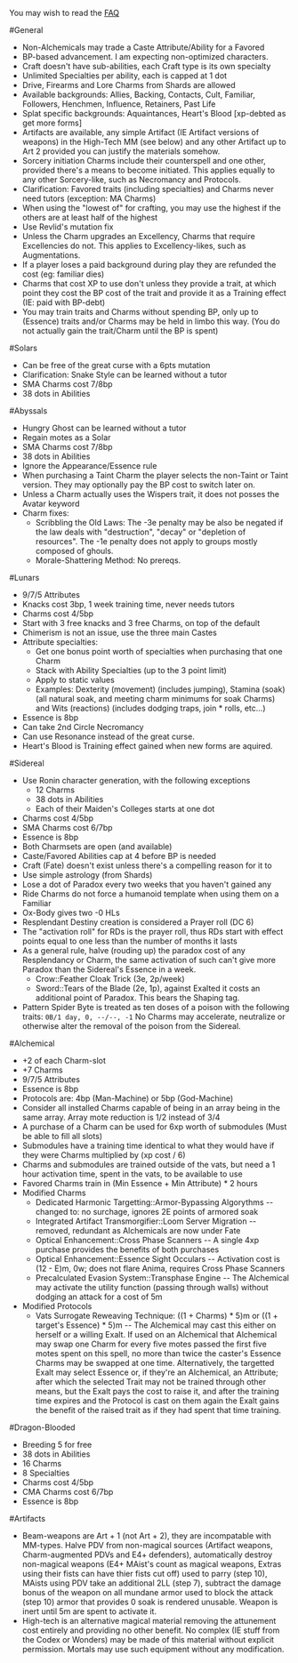 You may wish to read the [FAQ](faq.markdown)

#General

 * Non-Alchemicals may trade a Caste Attribute/Ability for a Favored
 * BP-based advancement.  I am expecting non-optimized characters.
 * Craft doesn't have sub-abilities, each Craft type is its own specialty
 * Unlimited Specialties per ability, each is capped at 1 dot
 * Drive, Firearms and Lore Charms from Shards are allowed
 * Available backgrounds: Allies, Backing, Contacts, Cult, Familiar, Followers, Henchmen, Influence, Retainers, Past Life
 * Splat specific backgrounds: Aquaintances, Heart's Blood [xp-debted as get more forms]
 * Artifacts are available, any simple Artifact (IE Artifact versions of weapons) in the High-Tech MM (see below) and any other Artifact up to Art 2 provided you can justify the materials somehow.
 * Sorcery initiation Charms include their counterspell and one other, provided there's a means to become initiated.  This applies equally to any other Sorcery-like, such as Necromancy and Protocols.
 * Clarification: Favored traits (including specialties) and Charms never need tutors (exception: MA Charms)
 * When using the "lowest of" for crafting, you may use the highest if the others are at least half of the highest
 * Use Revlid's mutation fix
 * Unless the Charm upgrades an Excellency, Charms that require Excellencies do not.  This applies to Excellency-likes, such as Augmentations.
 * If a player loses a paid background during play they are refunded the cost (eg: familiar dies)
 * Charms that cost XP to use don't unless they provide a trait, at which point they cost the BP cost of the trait and provide it as a Training effect (IE: paid with BP-debt)
 * You may train traits and Charms without spending BP, only up to (Essence) traits and/or Charms may be held in limbo this way.  (You do not actually gain the trait/Charm until the BP is spent)

#Solars

 * Can be free of the great curse with a 6pts mutation
 * Clarification: Snake Style can be learned without a tutor
 * SMA Charms cost 7/8bp
 * 38 dots in Abilities

#Abyssals

 * Hungry Ghost can be learned without a tutor
 * Regain motes as a Solar
 * SMA Charms cost 7/8bp
 * 38 dots in Abilities
 * Ignore the Appearance/Essence rule
 * When purchasing a Taint Charm the player selects the non-Taint or Taint version.  They may optionally pay the BP cost to switch later on.
 * Unless a Charm actually uses the Wispers trait, it does not posses the Avatar keyword
 * Charm fixes:
    * Scribbling the Old Laws: The -3e penalty may be also be negated if the law deals with "destruction", "decay" or "depletion of resources".  The -1e penalty does not apply to groups mostly composed of ghouls.
    * Morale-Shattering Method: No prereqs.

#Lunars

 * 9/7/5 Attributes
 * Knacks cost 3bp, 1 week training time, never needs tutors
 * Charms cost 4/5bp
 * Start with 3 free knacks and 3 free Charms, on top of the default
 * Chimerism is not an issue, use the three main Castes
 * Attribute specialties:
    * Get one bonus point worth of specialties when purchasing that one Charm
    * Stack with Ability Specialties (up to the 3 point limit)
    * Apply to static values
    * Examples: Dexterity (movement) (includes jumping), Stamina (soak) (all natural soak, and meeting charm minimums for soak Charms) and Wits (reactions) (includes dodging traps, join * rolls, etc...)
 * Essence is 8bp
 * Can take 2nd Circle Necromancy
 * Can use Resonance instead of the great curse.
 * Heart's Blood is Training effect gained when new forms are aquired.

#Sidereal

 * Use Ronin character generation, with the following exceptions
    * 12 Charms
    * 38 dots in Abilities
    * Each of their Maiden's Colleges starts at one dot
 * Charms cost 4/5bp
 * SMA Charms cost 6/7bp
 * Essence is 8bp
 * Both Charmsets are open (and available)
 * Caste/Favored Abilities cap at 4 before BP is needed
 * Craft (Fate) doesn't exist unless there's a compelling reason for it to
 * Use simple astrology (from Shards)
 * Lose a dot of Paradox every two weeks that you haven't gained any
 * Ride Charms do not force a humanoid template when using them on a Familiar
 * Ox-Body gives two -0 HLs
 * Resplendant Destiny creation is considered a Prayer roll (DC 6)
 * The "activation roll" for RDs is the prayer roll, thus RDs start with effect points equal to one less than the number of months it lasts
 * As a general rule, halve (rouding up) the paradox cost of any Resplendancy or Charm, the same activation of such can't give more Paradox than the Sidereal's Essence in a week.
    * Crow::Feather Cloak Trick (3e, 2p/week) 
    * Sword::Tears of the Blade (2e, 1p), against Exalted it costs an additional point of Paradox.  This bears the Shaping tag.
 * Pattern Spider Byte is treated as ten doses of a poison with the following traits: `0B/1 day, 0, --/--, -1`  No Charms may accelerate, neutralize or otherwise alter the removal of the poison from the Sidereal.

#Alchemical

 * +2 of each Charm-slot
 * +7 Charms
 * 9/7/5 Attributes
 * Essence is 8bp
 * Protocols are: 4bp (Man-Machine) or 5bp (God-Machine)
 * Consider all installed Charms capable of being in an array being in the same array.  Array mote reduction is 1/2 instead of 3/4
 * A purchase of a Charm can be used for 6xp worth of submodules (Must be able to fill all slots)
 * Submodules have a training time identical to what they would have if they were Charms multiplied by (xp cost / 6)
 * Charms and submodules are trained outside of the vats, but need a 1 hour activation time, spent in the vats, to be available to use
 * Favored Charms train in (Min Essence + Min Attribute) \* 2 hours
 * Modified Charms
    * Dedicated Harmonic Targetting::Armor-Bypassing Algorythms -- changed to: no surchage, ignores 2E points of armored soak
    * Integrated Artifact Transmorgifier::Loom Server Migration -- removed, redundant as Alchemicals are now under Fate
    * Optical Enhancement::Cross Phase Scanners -- A single 4xp purchase provides the benefits of both purchases
    * Optical Enhancement::Essence Sight Occulars -- Activation cost is (12 - E)m, 0w; does not flare Anima, requires Cross Phase Scanners
    * Precalculated Evasion System::Transphase Engine -- The Alchemical may activate the utility function (passing through walls) without dodging an attack for a cost of 5m
 * Modified Protocols
    * Vats Surrogate Reweaving Technique: ((1 + Charms) \* 5)m or ((1 + target's Essence) \* 5)m -- The Alchemical may cast this either on herself or a willing Exalt.  If used on an Alchemical that Alchemical may swap one Charm for every five motes passed the first five motes spent on this spell, no more than twice the caster's Essence Charms may be swapped at one time.  Alternatively, the targetted Exalt may select Essence or, if they're an Alchemical, an Attribute; after which the selected Trait may not be trained through other means, but the Exalt pays the cost to raise it, and after the training time expires and the Protocol is cast on them again the Exalt gains the benefit of the raised trait as if they had spent that time training.

#Dragon-Blooded

 * Breeding 5 for free
 * 38 dots in Abilities
 * 16 Charms
 * 8 Specialties
 * Charms cost 4/5bp
 * CMA Charms cost 6/7bp
 * Essence is 8bp

#Artifacts

 * Beam-weapons are Art + 1 (not Art + 2), they are incompatable with MM-types.  Halve PDV from non-magical sources (Artifact weapons, Charm-augmented PDVs and E4+ defenders), automatically destroy non-magical weapons (E4+ MAist's count as magical weapons, Extras using their fists can have thier fists cut off) used to parry (step 10), MAists using PDV take an additional 2LL (step 7), subtract the damage bonus of the weapon on all mundane armor used to block the attack (step 10) armor that provides 0 soak is rendered unusable.  Weapon is inert until 5m are spent to activate it.
 * High-tech is an alternative magical material removing the attunement cost entirely and providing no other benefit.  No complex (IE stuff from the Codex or Wonders) may be made of this material without explicit permission.  Mortals may use such equipment without any modification.
